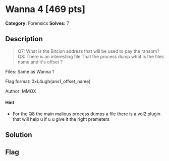 # Wanna 4 [469 pts]

**Category:** Forensics
**Solves:** 7

## Description
>Q7: What is the Bitcion address that will be used to pay the ransom?
Q8: There is an interesting file That the process dump what is the files name and it's offset ?

Files: Same as Wanna 1

Flag format: 0xL4ugh{ans1_offset_name}

Author: MMOX

#### Hint
* For the Q8 the main malious process dumps a file there is a vol2 plugin that will help u if u u give it the right prameters 

## Solution

## Flag


